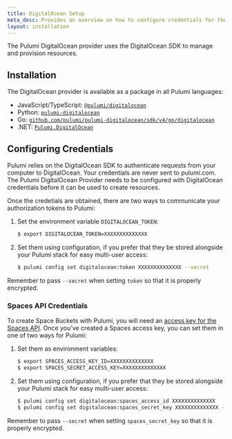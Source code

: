 ```yaml
---
title: DigitalOcean Setup
meta_desc: Provides an overview on how to configure credentials for the Pulumi DigitalOcean Provider.
layout: installation
---
```


The Pulumi DigitalOcean provider uses the DigitalOcean SDK to manage and provision resources.

## Installation

The DigitalOcean provider is available as a package in all Pulumi languages:

* JavaScript/TypeScript: [`@pulumi/digitalocean`](https://www.npmjs.com/package/@pulumi/digitalocean)
* Python: [`pulumi-digitalocean`](https://pypi.org/project/pulumi-digitalocean/)
* Go: [`github.com/pulumi/pulumi-digitalocean/sdk/v4/go/digitalocean`](https://github.com/pulumi/pulumi-digitalocean)
* .NET: [`Pulumi.DigitalOcean`](https://www.nuget.org/packages/Pulumi.DigitalOcean)

## Configuring Credentials

Pulumi relies on the DigitalOcean SDK to authenticate requests from your computer to DigitalOcean. Your credentials are never sent
to pulumi.com. The Pulumi DigitalOcean Provider needs to be configured with DigitalOcean credentials
before it can be used to create resources.

Once the credetials are obtained, there are two ways to communicate your authorization tokens to Pulumi:

1. Set the environment variable `DIGITALOCEAN_TOKEN`:

    ```bash
    $ export DIGITALOCEAN_TOKEN=XXXXXXXXXXXXXX
    ```

2. Set them using configuration, if you prefer that they be stored alongside your Pulumi stack for easy multi-user access:

    ```bash
    $ pulumi config set digitalocean:token XXXXXXXXXXXXXX --secret
    ```

Remember to pass `--secret` when setting `token` so that it is properly encrypted.

### Spaces API Credentials

To create Space Buckets with Pulumi, you will need an [access key for the Spaces API](https://www.digitalocean.com/community/tutorials/how-to-create-a-digitalocean-space-and-api-key#creating-an-access-key). Once you've created a Spaces access key, you can set them in one
of two ways for Pulumi:

1. Set them as environment variables:

    ```bash
    $ export SPACES_ACCESS_KEY_ID=XXXXXXXXXXXXXX
    $ export SPACES_SECRET_ACCESS_KEY=XXXXXXXXXXXXXX
    ```

2. Set them using configuration, if you prefer that they be stored alongside your Pulumi stack for easy multi-user access:

    ```bash
    $ pulumi config set digitalocean:spaces_access_id XXXXXXXXXXXXXX
    $ pulumi config set digitalocean:spaces_secret_key XXXXXXXXXXXXXX --secret
    ```

Remember to pass `--secret` when setting `spaces_secret_key` so that it is properly encrypted.
